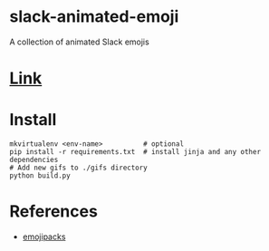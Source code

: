 # slack-animated-emoji
A collection of animated Slack emojis

# [Link](https://bradleybossard.github.io/slack-animated-emoji/)

# Install

    mkvirtualenv <env-name>          # optional
    pip install -r requirements.txt  # install jinja and any other dependencies
    # Add new gifs to ./gifs directory
    python build.py

# References

* [emojipacks](https://github.com/lambtron/emojipacks)

